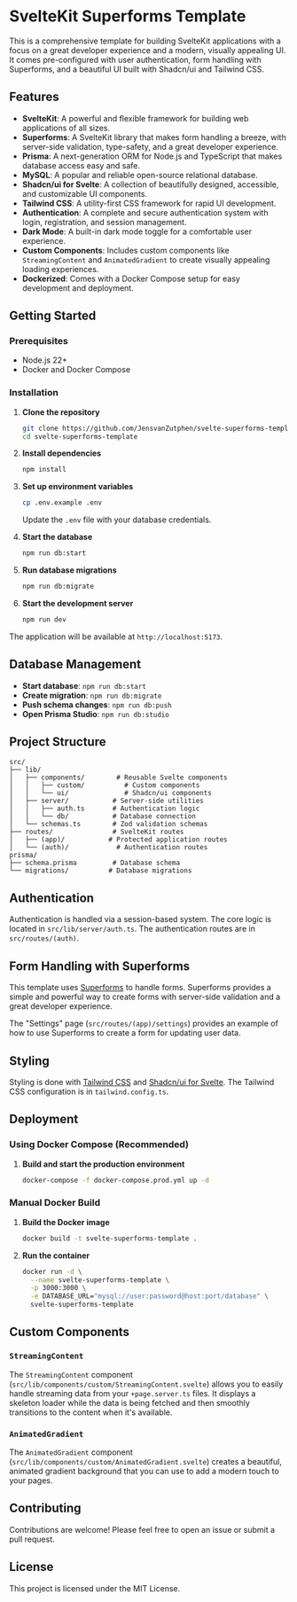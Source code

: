 # SvelteKit Superforms Template

This is a comprehensive template for building SvelteKit applications with a focus on a great developer experience and a modern, visually appealing UI. It comes pre-configured with user authentication, form handling with Superforms, and a beautiful UI built with Shadcn/ui and Tailwind CSS.

## Features

- **SvelteKit**: A powerful and flexible framework for building web applications of all sizes.
- **Superforms**: A SvelteKit library that makes form handling a breeze, with server-side validation, type-safety, and a great developer experience.
- **Prisma**: A next-generation ORM for Node.js and TypeScript that makes database access easy and safe.
- **MySQL**: A popular and reliable open-source relational database.
- **Shadcn/ui for Svelte**: A collection of beautifully designed, accessible, and customizable UI components.
- **Tailwind CSS**: A utility-first CSS framework for rapid UI development.
- **Authentication**: A complete and secure authentication system with login, registration, and session management.
- **Dark Mode**: A built-in dark mode toggle for a comfortable user experience.
- **Custom Components**: Includes custom components like `StreamingContent` and `AnimatedGradient` to create visually appealing loading experiences.
- **Dockerized**: Comes with a Docker Compose setup for easy development and deployment.

## Getting Started

### Prerequisites

- Node.js 22+
- Docker and Docker Compose

### Installation

1.  **Clone the repository**

    ```bash
    git clone https://github.com/JensvanZutphen/svelte-superforms-template.git
    cd svelte-superforms-template
    ```

2.  **Install dependencies**

    ```bash
    npm install
    ```

3.  **Set up environment variables**

    ```bash
    cp .env.example .env
    ```

    Update the `.env` file with your database credentials.

4.  **Start the database**

    ```bash
    npm run db:start
    ```

5.  **Run database migrations**

    ```bash
    npm run db:migrate
    ```

6.  **Start the development server**

    ```bash
    npm run dev
    ```

The application will be available at `http://localhost:5173`.

## Database Management

- **Start database**: `npm run db:start`
- **Create migration**: `npm run db:migrate`
- **Push schema changes**: `npm run db:push`
- **Open Prisma Studio**: `npm run db:studio`

## Project Structure

```
src/
├── lib/
│   ├── components/        # Reusable Svelte components
│   │   ├── custom/          # Custom components
│   │   └── ui/              # Shadcn/ui components
│   ├── server/           # Server-side utilities
│   │   ├── auth.ts       # Authentication logic
│   │   └── db/           # Database connection
│   └── schemas.ts        # Zod validation schemas
├── routes/               # SvelteKit routes
│   ├── (app)/           # Protected application routes
│   └── (auth)/            # Authentication routes
prisma/
├── schema.prisma         # Database schema
└── migrations/          # Database migrations
```

## Authentication

Authentication is handled via a session-based system. The core logic is located in `src/lib/server/auth.ts`. The authentication routes are in `src/routes/(auth)`.

## Form Handling with Superforms

This template uses [Superforms](https://superforms.rocks/) to handle forms. Superforms provides a simple and powerful way to create forms with server-side validation and a great developer experience.

The "Settings" page (`src/routes/(app)/settings`) provides an example of how to use Superforms to create a form for updating user data.

## Styling

Styling is done with [Tailwind CSS](https://tailwindcss.com/) and [Shadcn/ui for Svelte](https://www.shadcn-svelte.com/). The Tailwind CSS configuration is in `tailwind.config.ts`.

## Deployment

### Using Docker Compose (Recommended)

1.  **Build and start the production environment**

    ```bash
    docker-compose -f docker-compose.prod.yml up -d
    ```

### Manual Docker Build

1.  **Build the Docker image**

    ```bash
    docker build -t svelte-superforms-template .
    ```

2.  **Run the container**

    ```bash
    docker run -d \
      --name svelte-superforms-template \
      -p 3000:3000 \
      -e DATABASE_URL="mysql://user:password@host:port/database" \
      svelte-superforms-template
    ```

## Custom Components

### `StreamingContent`

The `StreamingContent` component (`src/lib/components/custom/StreamingContent.svelte`) allows you to easily handle streaming data from your `+page.server.ts` files. It displays a skeleton loader while the data is being fetched and then smoothly transitions to the content when it's available.

### `AnimatedGradient`

The `AnimatedGradient` component (`src/lib/components/custom/AnimatedGradient.svelte`) creates a beautiful, animated gradient background that you can use to add a modern touch to your pages.

## Contributing

Contributions are welcome! Please feel free to open an issue or submit a pull request.

## License

This project is licensed under the MIT License.

